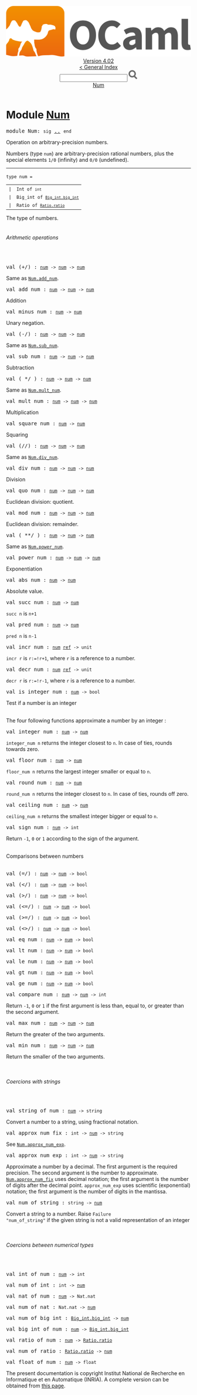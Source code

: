 <!-- ((! set title API !)) ((! set documentation !)) ((! set api !)) ((! set nobreadcrumb !)) -->
<div class="api"><header><nav class="toc brand"><a class="brand" href="https://ocaml.org/"><img src="colour-logo-gray.svg" class="svg" alt="OCaml"></a></nav><nav class="toc"><div class="toc_version"><a href="/docs" id="version-select">Version 4.02</a></div><a href="index.html">&lt; General Index</a><div class="api_search"><input type="text" name="apisearch" id="api_search" oninput="mySearch(false);" onkeypress="this.oninput();" onclick="this.oninput();" onpaste="this.oninput();">
<img src="search_icon.svg" alt="Search" class="svg" onclick="mySearch(false)"></div>
<div id="search_results"></div><div class="toc_title"><a href="#top">Num</a></div><ul></ul></nav></header>

<h1>Module <a href="type_Num.html">Num</a></h1>

<pre><span class="keyword">module</span> Num: <code class="code"><span class="keyword">sig</span></code> <a href="Num.html">..</a> <code class="code"><span class="keyword">end</span></code></pre><div class="info module top">
Operation on arbitrary-precision numbers.
<p>

   Numbers (type <code class="code">num</code>) are arbitrary-precision rational numbers,
   plus the special elements <code class="code">1/0</code> (infinity) and <code class="code">0/0</code> (undefined).<br>
</p></div>
<hr width="100%">

<pre><code><span id="TYPEnum"><span class="keyword">type</span> <code class="type"></code>num</span> = </code></pre><table class="typetable">
<tbody><tr>
<td align="left" valign="top">
<code><span class="keyword">|</span></code></td>
<td align="left" valign="top">
<code><span id="TYPEELTnum.Int"><span class="constructor">Int</span></span> <span class="keyword">of</span> <code class="type">int</code></code></td>

</tr>
<tr>
<td align="left" valign="top">
<code><span class="keyword">|</span></code></td>
<td align="left" valign="top">
<code><span id="TYPEELTnum.Big_int"><span class="constructor">Big_int</span></span> <span class="keyword">of</span> <code class="type"><a href="Big_int.html#TYPEbig_int">Big_int.big_int</a></code></code></td>

</tr>
<tr>
<td align="left" valign="top">
<code><span class="keyword">|</span></code></td>
<td align="left" valign="top">
<code><span id="TYPEELTnum.Ratio"><span class="constructor">Ratio</span></span> <span class="keyword">of</span> <code class="type"><a href="Ratio.html#TYPEratio">Ratio.ratio</a></code></code></td>

</tr></tbody></table>

<div class="info ">
The type of numbers.<br>
</div>

<br>
<h6 id="6_Arithmeticoperations">Arithmetic operations</h6><br>

<pre><span id="VAL(+/)"><span class="keyword">val</span> (+/)</span> : <code class="type"><a href="Num.html#TYPEnum">num</a> -&gt; <a href="Num.html#TYPEnum">num</a> -&gt; <a href="Num.html#TYPEnum">num</a></code></pre><div class="info ">
Same as <a href="Num.html#VALadd_num"><code class="code"><span class="constructor">Num</span>.add_num</code></a>.<br>
</div>

<pre><span id="VALadd_num"><span class="keyword">val</span> add_num</span> : <code class="type"><a href="Num.html#TYPEnum">num</a> -&gt; <a href="Num.html#TYPEnum">num</a> -&gt; <a href="Num.html#TYPEnum">num</a></code></pre><div class="info ">
Addition<br>
</div>

<pre><span id="VALminus_num"><span class="keyword">val</span> minus_num</span> : <code class="type"><a href="Num.html#TYPEnum">num</a> -&gt; <a href="Num.html#TYPEnum">num</a></code></pre><div class="info ">
Unary negation.<br>
</div>

<pre><span id="VAL(-/)"><span class="keyword">val</span> (-/)</span> : <code class="type"><a href="Num.html#TYPEnum">num</a> -&gt; <a href="Num.html#TYPEnum">num</a> -&gt; <a href="Num.html#TYPEnum">num</a></code></pre><div class="info ">
Same as <a href="Num.html#VALsub_num"><code class="code"><span class="constructor">Num</span>.sub_num</code></a>.<br>
</div>

<pre><span id="VALsub_num"><span class="keyword">val</span> sub_num</span> : <code class="type"><a href="Num.html#TYPEnum">num</a> -&gt; <a href="Num.html#TYPEnum">num</a> -&gt; <a href="Num.html#TYPEnum">num</a></code></pre><div class="info ">
Subtraction<br>
</div>

<pre><span id="VAL( */ )"><span class="keyword">val</span> ( */ )</span> : <code class="type"><a href="Num.html#TYPEnum">num</a> -&gt; <a href="Num.html#TYPEnum">num</a> -&gt; <a href="Num.html#TYPEnum">num</a></code></pre><div class="info ">
Same as <a href="Num.html#VALmult_num"><code class="code"><span class="constructor">Num</span>.mult_num</code></a>.<br>
</div>

<pre><span id="VALmult_num"><span class="keyword">val</span> mult_num</span> : <code class="type"><a href="Num.html#TYPEnum">num</a> -&gt; <a href="Num.html#TYPEnum">num</a> -&gt; <a href="Num.html#TYPEnum">num</a></code></pre><div class="info ">
Multiplication<br>
</div>

<pre><span id="VALsquare_num"><span class="keyword">val</span> square_num</span> : <code class="type"><a href="Num.html#TYPEnum">num</a> -&gt; <a href="Num.html#TYPEnum">num</a></code></pre><div class="info ">
Squaring<br>
</div>

<pre><span id="VAL(//)"><span class="keyword">val</span> (//)</span> : <code class="type"><a href="Num.html#TYPEnum">num</a> -&gt; <a href="Num.html#TYPEnum">num</a> -&gt; <a href="Num.html#TYPEnum">num</a></code></pre><div class="info ">
Same as <a href="Num.html#VALdiv_num"><code class="code"><span class="constructor">Num</span>.div_num</code></a>.<br>
</div>

<pre><span id="VALdiv_num"><span class="keyword">val</span> div_num</span> : <code class="type"><a href="Num.html#TYPEnum">num</a> -&gt; <a href="Num.html#TYPEnum">num</a> -&gt; <a href="Num.html#TYPEnum">num</a></code></pre><div class="info ">
Division<br>
</div>

<pre><span id="VALquo_num"><span class="keyword">val</span> quo_num</span> : <code class="type"><a href="Num.html#TYPEnum">num</a> -&gt; <a href="Num.html#TYPEnum">num</a> -&gt; <a href="Num.html#TYPEnum">num</a></code></pre><div class="info ">
Euclidean division: quotient.<br>
</div>

<pre><span id="VALmod_num"><span class="keyword">val</span> mod_num</span> : <code class="type"><a href="Num.html#TYPEnum">num</a> -&gt; <a href="Num.html#TYPEnum">num</a> -&gt; <a href="Num.html#TYPEnum">num</a></code></pre><div class="info ">
Euclidean division: remainder.<br>
</div>

<pre><span id="VAL( **/ )"><span class="keyword">val</span> ( **/ )</span> : <code class="type"><a href="Num.html#TYPEnum">num</a> -&gt; <a href="Num.html#TYPEnum">num</a> -&gt; <a href="Num.html#TYPEnum">num</a></code></pre><div class="info ">
Same as <a href="Num.html#VALpower_num"><code class="code"><span class="constructor">Num</span>.power_num</code></a>.<br>
</div>

<pre><span id="VALpower_num"><span class="keyword">val</span> power_num</span> : <code class="type"><a href="Num.html#TYPEnum">num</a> -&gt; <a href="Num.html#TYPEnum">num</a> -&gt; <a href="Num.html#TYPEnum">num</a></code></pre><div class="info ">
Exponentiation<br>
</div>

<pre><span id="VALabs_num"><span class="keyword">val</span> abs_num</span> : <code class="type"><a href="Num.html#TYPEnum">num</a> -&gt; <a href="Num.html#TYPEnum">num</a></code></pre><div class="info ">
Absolute value.<br>
</div>

<pre><span id="VALsucc_num"><span class="keyword">val</span> succ_num</span> : <code class="type"><a href="Num.html#TYPEnum">num</a> -&gt; <a href="Num.html#TYPEnum">num</a></code></pre><div class="info ">
<code class="code">succ n</code> is <code class="code">n+1</code><br>
</div>

<pre><span id="VALpred_num"><span class="keyword">val</span> pred_num</span> : <code class="type"><a href="Num.html#TYPEnum">num</a> -&gt; <a href="Num.html#TYPEnum">num</a></code></pre><div class="info ">
<code class="code">pred n</code> is <code class="code">n-1</code><br>
</div>

<pre><span id="VALincr_num"><span class="keyword">val</span> incr_num</span> : <code class="type"><a href="Num.html#TYPEnum">num</a> <a href="Pervasives.html#TYPEref">ref</a> -&gt; unit</code></pre><div class="info ">
<code class="code">incr r</code> is <code class="code">r:=!r+1</code>, where <code class="code">r</code> is a reference to a number.<br>
</div>

<pre><span id="VALdecr_num"><span class="keyword">val</span> decr_num</span> : <code class="type"><a href="Num.html#TYPEnum">num</a> <a href="Pervasives.html#TYPEref">ref</a> -&gt; unit</code></pre><div class="info ">
<code class="code">decr r</code> is <code class="code">r:=!r-1</code>, where <code class="code">r</code> is a reference to a number.<br>
</div>

<pre><span id="VALis_integer_num"><span class="keyword">val</span> is_integer_num</span> : <code class="type"><a href="Num.html#TYPEnum">num</a> -&gt; bool</code></pre><div class="info ">
Test if a number is an integer<br>
</div>
<br>
The four following functions approximate a number by an integer :<br>

<pre><span id="VALinteger_num"><span class="keyword">val</span> integer_num</span> : <code class="type"><a href="Num.html#TYPEnum">num</a> -&gt; <a href="Num.html#TYPEnum">num</a></code></pre><div class="info ">
<code class="code">integer_num n</code> returns the integer closest to <code class="code">n</code>. In case of ties,
   rounds towards zero.<br>
</div>

<pre><span id="VALfloor_num"><span class="keyword">val</span> floor_num</span> : <code class="type"><a href="Num.html#TYPEnum">num</a> -&gt; <a href="Num.html#TYPEnum">num</a></code></pre><div class="info ">
<code class="code">floor_num n</code> returns the largest integer smaller or equal to <code class="code">n</code>.<br>
</div>

<pre><span id="VALround_num"><span class="keyword">val</span> round_num</span> : <code class="type"><a href="Num.html#TYPEnum">num</a> -&gt; <a href="Num.html#TYPEnum">num</a></code></pre><div class="info ">
<code class="code">round_num n</code> returns the integer closest to <code class="code">n</code>. In case of ties,
   rounds off zero.<br>
</div>

<pre><span id="VALceiling_num"><span class="keyword">val</span> ceiling_num</span> : <code class="type"><a href="Num.html#TYPEnum">num</a> -&gt; <a href="Num.html#TYPEnum">num</a></code></pre><div class="info ">
<code class="code">ceiling_num n</code> returns the smallest integer bigger or equal to <code class="code">n</code>.<br>
</div>

<pre><span id="VALsign_num"><span class="keyword">val</span> sign_num</span> : <code class="type"><a href="Num.html#TYPEnum">num</a> -&gt; int</code></pre><div class="info ">
Return <code class="code">-1</code>, <code class="code">0</code> or <code class="code">1</code> according to the sign of the argument.<br>
</div>
<br>
<div class="h7" id="7_Comparisonsbetweennumbers">Comparisons between numbers</div><br>

<pre><span id="VAL(=/)"><span class="keyword">val</span> (=/)</span> : <code class="type"><a href="Num.html#TYPEnum">num</a> -&gt; <a href="Num.html#TYPEnum">num</a> -&gt; bool</code></pre>
<pre><span id="VAL(</)"><span class="keyword">val</span> (&lt;/)</span> : <code class="type"><a href="Num.html#TYPEnum">num</a> -&gt; <a href="Num.html#TYPEnum">num</a> -&gt; bool</code></pre>
<pre><span id="VAL(>/)"><span class="keyword">val</span> (&gt;/)</span> : <code class="type"><a href="Num.html#TYPEnum">num</a> -&gt; <a href="Num.html#TYPEnum">num</a> -&gt; bool</code></pre>
<pre><span id="VAL(<=/)"><span class="keyword">val</span> (&lt;=/)</span> : <code class="type"><a href="Num.html#TYPEnum">num</a> -&gt; <a href="Num.html#TYPEnum">num</a> -&gt; bool</code></pre>
<pre><span id="VAL(>=/)"><span class="keyword">val</span> (&gt;=/)</span> : <code class="type"><a href="Num.html#TYPEnum">num</a> -&gt; <a href="Num.html#TYPEnum">num</a> -&gt; bool</code></pre>
<pre><span id="VAL(<>/)"><span class="keyword">val</span> (&lt;&gt;/)</span> : <code class="type"><a href="Num.html#TYPEnum">num</a> -&gt; <a href="Num.html#TYPEnum">num</a> -&gt; bool</code></pre>
<pre><span id="VALeq_num"><span class="keyword">val</span> eq_num</span> : <code class="type"><a href="Num.html#TYPEnum">num</a> -&gt; <a href="Num.html#TYPEnum">num</a> -&gt; bool</code></pre>
<pre><span id="VALlt_num"><span class="keyword">val</span> lt_num</span> : <code class="type"><a href="Num.html#TYPEnum">num</a> -&gt; <a href="Num.html#TYPEnum">num</a> -&gt; bool</code></pre>
<pre><span id="VALle_num"><span class="keyword">val</span> le_num</span> : <code class="type"><a href="Num.html#TYPEnum">num</a> -&gt; <a href="Num.html#TYPEnum">num</a> -&gt; bool</code></pre>
<pre><span id="VALgt_num"><span class="keyword">val</span> gt_num</span> : <code class="type"><a href="Num.html#TYPEnum">num</a> -&gt; <a href="Num.html#TYPEnum">num</a> -&gt; bool</code></pre>
<pre><span id="VALge_num"><span class="keyword">val</span> ge_num</span> : <code class="type"><a href="Num.html#TYPEnum">num</a> -&gt; <a href="Num.html#TYPEnum">num</a> -&gt; bool</code></pre>
<pre><span id="VALcompare_num"><span class="keyword">val</span> compare_num</span> : <code class="type"><a href="Num.html#TYPEnum">num</a> -&gt; <a href="Num.html#TYPEnum">num</a> -&gt; int</code></pre><div class="info ">
Return <code class="code">-1</code>, <code class="code">0</code> or <code class="code">1</code> if the first argument is less than,
   equal to, or greater than the second argument.<br>
</div>

<pre><span id="VALmax_num"><span class="keyword">val</span> max_num</span> : <code class="type"><a href="Num.html#TYPEnum">num</a> -&gt; <a href="Num.html#TYPEnum">num</a> -&gt; <a href="Num.html#TYPEnum">num</a></code></pre><div class="info ">
Return the greater of the two arguments.<br>
</div>

<pre><span id="VALmin_num"><span class="keyword">val</span> min_num</span> : <code class="type"><a href="Num.html#TYPEnum">num</a> -&gt; <a href="Num.html#TYPEnum">num</a> -&gt; <a href="Num.html#TYPEnum">num</a></code></pre><div class="info ">
Return the smaller of the two arguments.<br>
</div>
<br>
<h6 id="6_Coercionswithstrings">Coercions with strings</h6><br>

<pre><span id="VALstring_of_num"><span class="keyword">val</span> string_of_num</span> : <code class="type"><a href="Num.html#TYPEnum">num</a> -&gt; string</code></pre><div class="info ">
Convert a number to a string, using fractional notation.<br>
</div>

<pre><span id="VALapprox_num_fix"><span class="keyword">val</span> approx_num_fix</span> : <code class="type">int -&gt; <a href="Num.html#TYPEnum">num</a> -&gt; string</code></pre><div class="info ">
See <a href="Num.html#VALapprox_num_exp"><code class="code"><span class="constructor">Num</span>.approx_num_exp</code></a>.<br>
</div>

<pre><span id="VALapprox_num_exp"><span class="keyword">val</span> approx_num_exp</span> : <code class="type">int -&gt; <a href="Num.html#TYPEnum">num</a> -&gt; string</code></pre><div class="info ">
Approximate a number by a decimal. The first argument is the
   required precision. The second argument is the number to
   approximate. <a href="Num.html#VALapprox_num_fix"><code class="code"><span class="constructor">Num</span>.approx_num_fix</code></a> uses decimal notation; the first
   argument is the number of digits after the decimal point.
   <code class="code">approx_num_exp</code> uses scientific (exponential) notation; the
   first argument is the number of digits in the mantissa.<br>
</div>

<pre><span id="VALnum_of_string"><span class="keyword">val</span> num_of_string</span> : <code class="type">string -&gt; <a href="Num.html#TYPEnum">num</a></code></pre><div class="info ">
Convert a string to a number.
   Raise <code class="code"><span class="constructor">Failure</span> <span class="string">"num_of_string"</span></code> if the given string is not
   a valid representation of an integer<br>
</div>
<br>
<h6 id="6_Coercionsbetweennumericaltypes">Coercions between numerical types</h6><br>

<pre><span id="VALint_of_num"><span class="keyword">val</span> int_of_num</span> : <code class="type"><a href="Num.html#TYPEnum">num</a> -&gt; int</code></pre>
<pre><span id="VALnum_of_int"><span class="keyword">val</span> num_of_int</span> : <code class="type">int -&gt; <a href="Num.html#TYPEnum">num</a></code></pre>
<pre><span id="VALnat_of_num"><span class="keyword">val</span> nat_of_num</span> : <code class="type"><a href="Num.html#TYPEnum">num</a> -&gt; Nat.nat</code></pre>
<pre><span id="VALnum_of_nat"><span class="keyword">val</span> num_of_nat</span> : <code class="type">Nat.nat -&gt; <a href="Num.html#TYPEnum">num</a></code></pre>
<pre><span id="VALnum_of_big_int"><span class="keyword">val</span> num_of_big_int</span> : <code class="type"><a href="Big_int.html#TYPEbig_int">Big_int.big_int</a> -&gt; <a href="Num.html#TYPEnum">num</a></code></pre>
<pre><span id="VALbig_int_of_num"><span class="keyword">val</span> big_int_of_num</span> : <code class="type"><a href="Num.html#TYPEnum">num</a> -&gt; <a href="Big_int.html#TYPEbig_int">Big_int.big_int</a></code></pre>
<pre><span id="VALratio_of_num"><span class="keyword">val</span> ratio_of_num</span> : <code class="type"><a href="Num.html#TYPEnum">num</a> -&gt; <a href="Ratio.html#TYPEratio">Ratio.ratio</a></code></pre>
<pre><span id="VALnum_of_ratio"><span class="keyword">val</span> num_of_ratio</span> : <code class="type"><a href="Ratio.html#TYPEratio">Ratio.ratio</a> -&gt; <a href="Num.html#TYPEnum">num</a></code></pre>
<pre><span id="VALfloat_of_num"><span class="keyword">val</span> float_of_num</span> : <code class="type"><a href="Num.html#TYPEnum">num</a> -&gt; float</code></pre><div class="copyright">The present documentation is copyright Institut National de Recherche en Informatique et en Automatique (INRIA). A complete version can be obtained from <a href="http://caml.inria.fr/pub/docs/manual-ocaml/">this page</a>.</div></div>